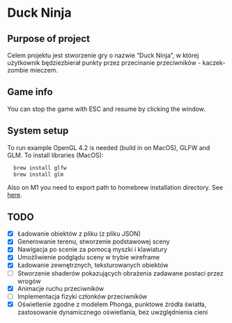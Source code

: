 # Duck Ninja

## Purpose of project

Celem projektu jest stworzenie gry o nazwie “Duck Ninja”, w której użytkownik będziezbierał punkty przez przecinanie przeciwników - kaczek-zombie mieczem.

## Game info

You can stop the game with ESC and resume by clicking the window.

## System setup

To run example OpenGL 4.2 is needed (build in on MacOS), GLFW and GLM.
To install libraries (MacOS):

```bash
  brew install glfw
  brew install glm
```

Also on M1 you need to export path to homebrew installation directory.
See [here](https://stackoverflow.com/questions/67373307/macos-m1-fatal-error-glfw-glfw3-h-file-not-found).

## TODO

- [x] Ładowanie obiektów z pliku (z pliku JSON)
- [x] Generowanie terenu, stworzenie podstawowej sceny
- [x] Nawigacja po scenie za pomocą myszki i klawiatury
- [x] Umożliwienie podglądu sceny w trybie wireframe
- [x] Ładowanie zewnętrznych, teksturowanych obiektów
- [ ] Stworzenie shaderów pokazujących obrażenia zadawane postaci przez wrogów
- [x] Animacje ruchu przeciwników
- [ ] Implementacja fizyki członków przeciwników
- [x] Oświetlenie zgodne z modelem Phonga, punktowe źródła światła, zastosowanie dynamicznego oświetlania, bez uwzględnienia cieni
